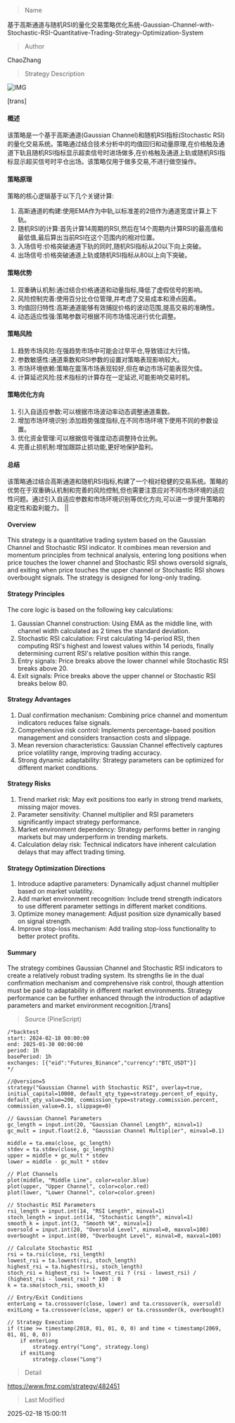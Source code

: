 
> Name

基于高斯通道与随机RSI的量化交易策略优化系统-Gaussian-Channel-with-Stochastic-RSI-Quantitative-Trading-Strategy-Optimization-System

> Author

ChaoZhang

> Strategy Description

![IMG](https://www.fmz.com/upload/asset/15a98a90ac8026a539a.png)

[trans]
#### 概述
该策略是一个基于高斯通道(Gaussian Channel)和随机RSI指标(Stochastic RSI)的量化交易系统。策略通过结合技术分析中的均值回归和动量原理,在价格触及通道下轨且随机RSI指标显示超卖信号时进场做多,在价格触及通道上轨或随机RSI指标显示超买信号时平仓出场。该策略仅用于做多交易,不进行做空操作。

#### 策略原理
策略的核心逻辑基于以下几个关键计算:
1. 高斯通道的构建:使用EMA作为中轨,以标准差的2倍作为通道宽度计算上下轨。
2. 随机RSI的计算:首先计算14周期的RSI,然后在14个周期内计算RSI的最高值和最低值,最后算出当前RSI在这个范围内的相对位置。
3. 入场信号:价格突破通道下轨的同时,随机RSI指标从20以下向上突破。
4. 出场信号:价格突破通道上轨或随机RSI指标从80以上向下突破。

#### 策略优势
1. 双重确认机制:通过结合价格通道和动量指标,降低了虚假信号的影响。
2. 风险控制完善:使用百分比仓位管理,并考虑了交易成本和滑点因素。
3. 均值回归特性:高斯通道能够有效捕捉价格的波动范围,提高交易的准确性。
4. 动态适应性强:策略参数可根据不同市场情况进行优化调整。

#### 策略风险
1. 趋势市场风险:在强趋势市场中可能会过早平仓,导致错过大行情。
2. 参数敏感性:通道乘数和RSI参数的设置对策略表现影响较大。
3. 市场环境依赖:策略在震荡市场表现较好,但在单边市场可能表现欠佳。
4. 计算延迟风险:技术指标的计算存在一定延迟,可能影响交易时机。

#### 策略优化方向
1. 引入自适应参数:可以根据市场波动率动态调整通道乘数。
2. 增加市场环境识别:添加趋势强度指标,在不同市场环境下使用不同的参数设置。
3. 优化资金管理:可以根据信号强度动态调整持仓比例。
4. 完善止损机制:增加跟踪止损功能,更好地保护盈利。

#### 总结
该策略通过结合高斯通道和随机RSI指标,构建了一个相对稳健的交易系统。策略的优势在于双重确认机制和完善的风险控制,但也需要注意应对不同市场环境的适应性问题。通过引入自适应参数和市场环境识别等优化方向,可以进一步提升策略的稳定性和盈利能力。 || 

#### Overview
This strategy is a quantitative trading system based on the Gaussian Channel and Stochastic RSI indicator. It combines mean reversion and momentum principles from technical analysis, entering long positions when price touches the lower channel and Stochastic RSI shows oversold signals, and exiting when price touches the upper channel or Stochastic RSI shows overbought signals. The strategy is designed for long-only trading.

#### Strategy Principles
The core logic is based on the following key calculations:
1. Gaussian Channel construction: Using EMA as the middle line, with channel width calculated as 2 times the standard deviation.
2. Stochastic RSI calculation: First calculating 14-period RSI, then computing RSI's highest and lowest values within 14 periods, finally determining current RSI's relative position within this range.
3. Entry signals: Price breaks above the lower channel while Stochastic RSI breaks above 20.
4. Exit signals: Price breaks above the upper channel or Stochastic RSI breaks below 80.

#### Strategy Advantages
1. Dual confirmation mechanism: Combining price channel and momentum indicators reduces false signals.
2. Comprehensive risk control: Implements percentage-based position management and considers transaction costs and slippage.
3. Mean reversion characteristics: Gaussian Channel effectively captures price volatility range, improving trading accuracy.
4. Strong dynamic adaptability: Strategy parameters can be optimized for different market conditions.

#### Strategy Risks
1. Trend market risk: May exit positions too early in strong trend markets, missing major moves.
2. Parameter sensitivity: Channel multiplier and RSI parameters significantly impact strategy performance.
3. Market environment dependency: Strategy performs better in ranging markets but may underperform in trending markets.
4. Calculation delay risk: Technical indicators have inherent calculation delays that may affect trading timing.

#### Strategy Optimization Directions
1. Introduce adaptive parameters: Dynamically adjust channel multiplier based on market volatility.
2. Add market environment recognition: Include trend strength indicators to use different parameter settings in different market conditions.
3. Optimize money management: Adjust position size dynamically based on signal strength.
4. Improve stop-loss mechanism: Add trailing stop-loss functionality to better protect profits.

#### Summary
The strategy combines Gaussian Channel and Stochastic RSI indicators to create a relatively robust trading system. Its strengths lie in the dual confirmation mechanism and comprehensive risk control, though attention must be paid to adaptability in different market environments. Strategy performance can be further enhanced through the introduction of adaptive parameters and market environment recognition.[/trans]



> Source (PineScript)

``` pinescript
/*backtest
start: 2024-02-18 00:00:00
end: 2025-01-30 00:00:00
period: 1h
basePeriod: 1h
exchanges: [{"eid":"Futures_Binance","currency":"BTC_USDT"}]
*/

//@version=5
strategy("Gaussian Channel with Stochastic RSI", overlay=true, initial_capital=10000, default_qty_type=strategy.percent_of_equity, default_qty_value=200, commission_type=strategy.commission.percent, commission_value=0.1, slippage=0)

// Gaussian Channel Parameters
gc_length = input.int(20, "Gaussian Channel Length", minval=1)
gc_mult = input.float(2.0, "Gaussian Channel Multiplier", minval=0.1)

middle = ta.ema(close, gc_length)
stdev = ta.stdev(close, gc_length)
upper = middle + gc_mult * stdev
lower = middle - gc_mult * stdev

// Plot Channels
plot(middle, "Middle Line", color=color.blue)
plot(upper, "Upper Channel", color=color.red)
plot(lower, "Lower Channel", color=color.green)

// Stochastic RSI Parameters
rsi_length = input.int(14, "RSI Length", minval=1)
stoch_length = input.int(14, "Stochastic Length", minval=1)
smooth_k = input.int(3, "Smooth %K", minval=1)
oversold = input.int(20, "Oversold Level", minval=0, maxval=100)
overbought = input.int(80, "Overbought Level", minval=0, maxval=100)

// Calculate Stochastic RSI
rsi = ta.rsi(close, rsi_length)
lowest_rsi = ta.lowest(rsi, stoch_length)
highest_rsi = ta.highest(rsi, stoch_length)
stoch_rsi = highest_rsi != lowest_rsi ? (rsi - lowest_rsi) / (highest_rsi - lowest_rsi) * 100 : 0
k = ta.sma(stoch_rsi, smooth_k)

// Entry/Exit Conditions
enterLong = ta.crossover(close, lower) and ta.crossover(k, oversold)
exitLong = ta.crossover(close, upper) or ta.crossunder(k, overbought)

// Strategy Execution
if (time >= timestamp(2018, 01, 01, 0, 0) and time < timestamp(2069, 01, 01, 0, 0))
    if enterLong
        strategy.entry("Long", strategy.long)
    if exitLong
        strategy.close("Long")

```

> Detail

https://www.fmz.com/strategy/482451

> Last Modified

2025-02-18 15:00:11
